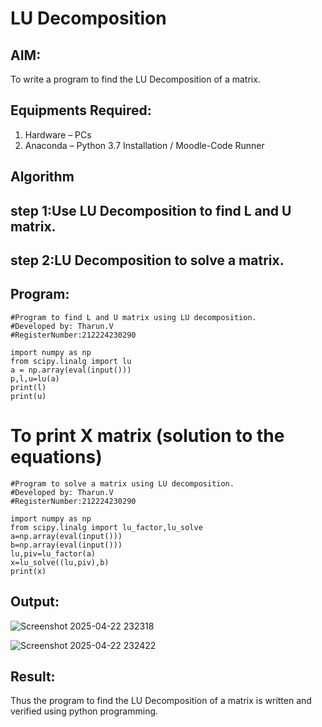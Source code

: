 # LU Decomposition 

## AIM:
To write a program to find the LU Decomposition of a matrix.

## Equipments Required:
1. Hardware – PCs
2. Anaconda – Python 3.7 Installation / Moodle-Code Runner

## Algorithm
## step 1:Use LU Decomposition to find L and U matrix.
## step 2:LU Decomposition to solve a matrix.

## Program:
```
#Program to find L and U matrix using LU decomposition.
#Developed by: Tharun.V
#RegisterNumber:212224230290

import numpy as np
from scipy.linalg import lu
a = np.array(eval(input()))
p,l,u=lu(a)
print(l)
print(u)
```

# To print X matrix (solution to the equations)
```
#Program to solve a matrix using LU decomposition.
#Developed by: Tharun.V
#RegisterNumber:212224230290

import numpy as np
from scipy.linalg import lu_factor,lu_solve
a=np.array(eval(input()))
b=np.array(eval(input()))
lu,piv=lu_factor(a)
x=lu_solve((lu,piv),b)
print(x)
```


## Output:
![Screenshot 2025-04-22 232318](https://github.com/user-attachments/assets/6a726d10-ea25-4a97-90aa-e92cba46bd70)

![Screenshot 2025-04-22 232422](https://github.com/user-attachments/assets/81e6d9d6-9eb3-45a5-ad59-2a3635519cce)




## Result:
Thus the program to find the LU Decomposition of a matrix is written and verified using python programming.

